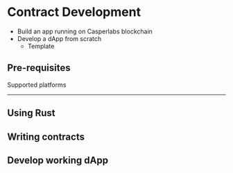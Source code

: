 Contract Development
====================

- Build an app running on Casperlabs blockchain
- Develop a dApp from scratch 
  - Template 

<!--As a dApp developer, I would like to have the right documentation and information necessary for me to build an app running on Casperlabs blockchain. I would like to develop a dApp from scratch to understand the deficiencies in the documentation available to dApp developers. -->

<!--Use only publicly available documentation -->


Pre-requisites
--------------


Supported platforms

-------------------

Using Rust
----------



Writing contracts
-----------------



Develop working dApp
--------------------



